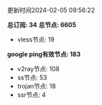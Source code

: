 更新时间2024-02-05 09:56:22

**总订阅: 34**
**总节点: 6605**
- vless节点: 19

**google ping有效节点: 183**
- v2ray节点: 108
- ss节点: 53
- trojan节点: 18
- ssr节点: 4
